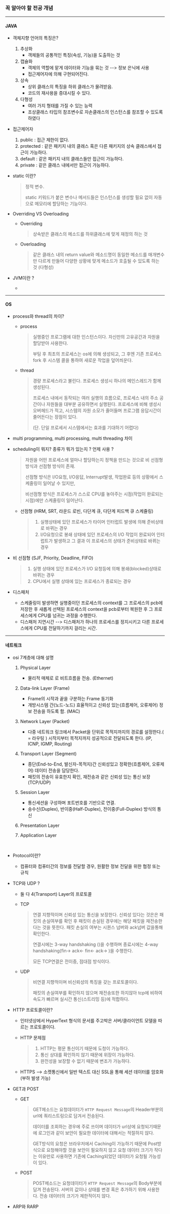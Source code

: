 ### 꼭 알아야 할 전공 개념

------

#### JAVA

- 객체지향 언어의 특징은?

  1. 추상화
     - 객체들의 공통적인 특징(속성, 기능)을 도출하는 것
  2. 캡슐화 
     - 객체의 역할에 맡게 데이터와 기능을 묶는 것 --> 정보 은닉에 사용 
     - 접근제어자에 의해 구현되어진다.
  3. 상속 
     - 상위 클래스의 특징을 하위 클래스가 물려받음.
     - 코드의 재사용을 증대시킬 수 있다.
  4. 다형성
     - 여러 가지 형태를 가질 수 있는 능력
     - 조상클래스 타입의 참조변수로 자손클래스의 인스턴스를 참조할 수 있도록 하였다

- 접근제어자 

  1. public : 접근 제한이 없다.
  2. protected : 같은 패키지 내의 클래스 혹은 다른 패키지의 상속 클래스에서 접근이 가능하다.
  3. default : 같은 패키지 내의 클래스들만 접근이 가능하다.
  4. private : 같은 클래스 내에서만 접근이 가능하다.

- static 이란?

  > 정적 변수. 
  >
  > static 키워드가 붙은 변수나 메서드들은 인스턴스를 생성할 필요 없이 자동으로 메모리에 할당하는 기능이다. 

- Overriding VS Overloading

  - Overriding 

    > 상속받은 클래스의 메소드를 하위클래스에 맞게 재정의 하는 것

  - Overloading 

    >  같은 클래스 내의 return value와 메소드명이 동일한 메소드를 매개변수만 다르게 만들어 다양한 상황에 맞게 메소드가 호출될 수 있도록 하는 것 (다형성)

- JVM이란 ?

  - ​

------

#### OS

- process와 thread의 차이?

  - process

    > 실행중인 프로그램에 대한 인스턴스이다. 자신만의 고유공간과 자원을 할당받아 사용한다.
    >
    > 부팅 후 최초의 프로세스는 os에 의해 생성되고, 그 후엔 기존 프로세스 fork 후 시스템 콜을 통하여 새로운 작업을 덮어씌운다.

  - thread

    > 경량 프로세스라고 불린다. 프로세스 생성시 하나의 메인스레드가 함께 생성된다. 
    >
    >  프로세스 내에서 동작되는 여러 실행의 흐름으로, 프로세스 내의 주소 공간이나 자원들을 대부분 공유하면서 실행된다.  프로세스에 비해 생성시 오버헤드가 적고, 시스템의 자원 소모가 줄어들며 프로그램 응답시간이 줄어든다는 장점이 있다.
    >
    > (단. 단일 프로세서 시스템에서는 효과를 기대하기 어렵다)

- multi programming, multi processing, multi threading 차이 

- scheduling이 뭐지? 종류가 뭐가 있는지 ? 언제 사용 ? 

  > 자원을 어떤 프로세스에 얼마나 할당하는지 정책을 만드는 것으로 비 선점형 방식과 선점형 방식이 존재.
  >
  > 선점형 방식은 I/O요청, I/O응답, Interrupt발생, 작업완료 등의 상황에서 스케줄링이 일어날 수 있지만,
  >
  > 비선점형 방식은 프로세스가 스스로 CPU를 놓아주는 시점(작업이 완료되는 시점)에만 스케줄링이 일어난다. 

  - 선점형 (HRM, SRT, 라운드 로빈, 다단계 큐, 다단계 피드백 큐 스케쥴링)

    > 1. 실행상태에 있던 프로세스가 타이머 인터럽트 발생에 의해 준비상태로 바뀌는 경우
    > 2. I/O요청으로 봉쇄 상태에 있던 프로세스의 I/O 작업이 완료되어 인터럽트가 발생하고 그 결과 이 프로세스의 상태가 준비상태로 바뀌는 경우


- 비 선점형 (SJF, Priority, Deadline, FIFO)

  > 1. 실행 상태에 있던 프로세스가 I/O 요청등에 의해 봉쇄(blocked)상태로 바뀌는 경우
  > 2. CPU에서 실행 상태에 있는 프로세스가 종료되는 경우

- 디스패처

  - 스케줄링이 발생하면 실행중이던 프로세스의 context를 그 프로세스의 pcb에 저장한 후 새롭게 선택된 프로세스의 context을 pcb로부터 복원한 후 그 프로세스에게 CPU를 넘귀는 과정을 수행한다.
  - 디스패처 지연시간 --> 디스패처가 하나의 프로세스를 정지시키고 다른 프로세스에게 CPU를 전달하기까지 걸리는 시간.



------

#### 네트워크

- osi 7계층에 대해 설명

  1. Physical Layer

     - 물리적 매체로 로 비트흐름을 전송. (Ethernet)

  2. Data-link Layer (Frame) 

     - Frame의 시작과 끝을 구분하는 Frame 동기화
     - 개방시스템 간(노드-노드) 효율적이고 신뢰성 있는(흐름제어, 오류제어) 정보 전송을 하도록 함. (MAC)

  3. Network Layer (Packet)

     - 다중 네트워크 링크에서 Packet을 단위로 목적지까지의 경로를 설정한다.( = 라우팅 )
       시작지부터 목적지까지 성공적으로  전달되도록  한다. (IP, ICNP, IGMP, Routing)

  4. Transport Layer (Segment)

     - 종단(End-to-End, 발신자-목적지)간 신뢰성있고 정확한(흐름제어, 오류제어) 데이터 전송을 담당한다.
     - 패킷의 전송이 유효한지 확인, 재전송과 같은 신뢰성 있는 통신 보장 (TCP/UDP)

  5. Session Layer

     - 통신세션을 구성하며 포트번호를 기반으로 연결. 
     - 송수신(Duplex), 반이중(Half-Duplex), 전이중(Full-Duplex) 방식의 통신

  6. Presentation Layer

  7. Application Layer

     ​

- Protocol이란?

  - 컴퓨터와 컴퓨터간의 정보를 전달할 경우, 원활한 정보 전달을 위한 협정 또는 규칙

- TCP와 UDP ?

  - 둘 다 4(Transport) Layer의 프로토콜

  - TCP

    > 연결 지향적이며 신뢰성 있는 통신을 보장한다. 신뢰성 있다는 것은은 패킷의 손실여부를 확인 후 패킷이 손실된 경우에는 해당 패킷을 재전송한다는 것을 뜻한다. 패킷 손실의 여부는 시퀀스 넘버와 ack넘버 값을통해 확인한다.
    >
    > 연결시에는 3-way handshaking ()을 수행하며 종료시에는 4-way handshaking(fin-> ack<- fin<- ack-> )을 수행한다.
    >
    > 모든  TCP연결은 전이중, 점대점 방식이다. 

  - UDP

    > 비연결 지향적이며 비신뢰성의 특징을 갖는 프로토콜이다.
    >
    > 패킷의 손실여부를 확인하지 않으며 재전송또한 하지않아 tcp에 비하여 속도가 빠르며 실시간 통신(스트리밍 등)에 적합하다.

- HTTP 프로토콜이란?

  - 인터넷상에서 HyperText 형식의 문서를 주고박은 서버/클라이언트 모델을 따르는 프로토콜이다.

  - HTTP 문제점

    > 1. HTTP는 평문 통신이기 때문에 도청이 가능하다.
    > 2. 통신 상대를 확인하지 않기 때문에 위장이 가능하다.
    > 3. 완전성을 보장할 수 없기 때문에 변조가 가능하다.

  - HTTPS --> 소켓통신에서 일반 텍스트 대신 SSL을 통해 세션 데이터를 암호화 (부하 발생 가능)

- GET과 POST

  - GET

    > ​GET메소드는 요청데이터가 `HTTP Request Message`의 Header부분의 url에 쿼리스트링으로 담겨서 전송된다.
    >
    > 데이터를 조회하는 경우에 주로 쓰이며 데이터가 url상에 요청되기때문에 로그인과 같이 보안이 필요한 데이터에 대해서는 적절하지 않다.
    >
    > GET방식의 요청은 브라우저에서 Caching이 가능하기 때문에 Post방식으로 요청해야할 것을  보안이 필요하지 않고 요청 데이터 크기가 작다는 이유만로 사용하면 기존에 Caching되었던 데이터가 요청될 가능성이 있다.

  - POST

    > POST메소드는 요청데이터가  `HTTP Request Message`의 Body부분에 담겨 전송된다. 서버의 값이나 상태를 변경 혹은 추가하기 위해 사용한다. 전송 데이터의 크기가 제한적이지 않다.

- ARP와 RARP
